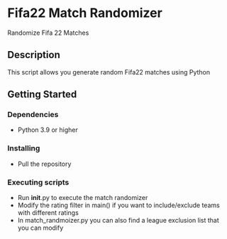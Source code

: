 # Fifa22 Match Randomizer
Randomize Fifa 22 Matches

## Description

This script allows you generate random Fifa22 matches using Python

## Getting Started

### Dependencies

* Python 3.9 or higher

### Installing

* Pull the repository

### Executing scripts

* Run __init__.py to execute the match randomizer
* Modify the rating filter in main() if you want to include/exclude teams with different ratings
* In match_randmoizer.py you can also find a league exclusion list that you can modify
